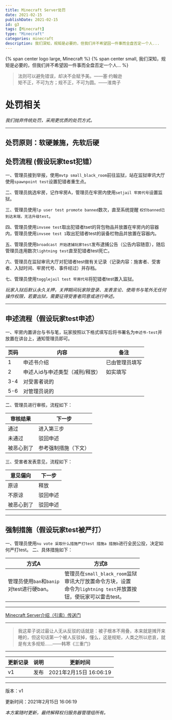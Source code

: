 ```yaml
---
title: Minecraft Server处罚
date: 2021-02-15
publishDate: 2021-02-15
id: g3
tags: [Minecraft]
type: "Minecraft"
categories: minecraft
description: 我们深知，规矩是必要的，但我们并不希望因一件事而全盘否定一个人...
---
```

{% span center logo large, Minecraft %}
{% span center small, 我们深知，规矩是必要的，但我们并不希望因一件事而全盘否定一个人... %}
> 法则可以避免错误，却决不会赋予美。——塞·约翰逊
> <br/>矩不正，不可为方；规不正，不可为圆。——淮南子


# **处罚相关** #
*我们抛弃传统处罚，采用更优质的处罚方式。*

---
## 处罚原则：软硬兼施，先软后硬 
## 处罚流程 (假设玩家test犯错）
一、管理员接到举报，使用`mvtp small_black_room`前往监狱，站在监狱审讯大厅使用`spawnpoint test`设置犯错者重生点。

二、管理员挑选牢房，记作牢房A，管理员在牢房内使用`setjail 牢房代号`设置监狱。

三、管理员使用`lp user test promote banned`数次，直至系统提醒
`权价banned已到达末端，无法升级test`。

四、管理员使用`invsee test`取出犯错者tset的背包物品并放置在牢房内的容器内，管理员使用`invsee test 1`取出犯错者test的装备栏物品并放置在容器内。

五、管理员使用`broadcast 开始逮捕玩家test`发布逮捕公告（公告内容随意），随后管理员连用数次`lightning test`直至犯错者test死亡。

六、管理员在监狱审讯大厅对犯错者test做有关记录（记录内容：施害者、受害者、入狱时间、牢房代号、事件经过）并存档。

七、管理员使用`togglejail test 牢房代号`将犯错者test置入监狱。

*玩家入狱后默认永久关押，关押期间玩家除登录、发表言论、使用书与笔外无任何操作权限，若要出狱，需要征得受害者同意或进行申述。*

---

## 申述流程（假设玩家test申述）
一、牢房内置讲台与书与笔，玩家按照以下格式填写后将书署名为`申述书-test`并放置在讲台上，通知管理员即可。


| 页码 | 内容 | 备注 |
| -| - | - |
| 1 | 申述书介绍 | 已由管理员填写 |
| 2 | 申述人id与申述类型（减刑/释放） | 如实填写 |
|3-4|对受害者说的||
|5-6|对管理员说的||


二、管理员进行审核，流程如下：


|审核结果|下一步|
| -| - |
|通过|进入第三步|
|未通过|驳回申述|
|被恶心到了|参考强制措施（下文）|


三、受害者发表意见，流程如下：


|意见偏向|下一步|
|-|-|
|原谅|释放|
|不原谅|驳回申述|
|被恶心到了|驳回申述|
---
## 强制措施（假设玩家test被严打）
一、管理员使用`nu vote 采取什么措施严打test 措施a 措施b`进行全民公投，决定如何严打test。
二、具体措施如下：


|方式A|方式B|
|-|-|
|管理员使用`ban`和`banip`</br>对test进行硬ban。|管理员在`small_black_room`监狱<br/>审讯大厅放置命令方块，设置<br/>命令为`lightning test`并放置按<br/>钮，使玩家可以雷击test。
---
[Minecraft Server介绍（引索）传送门](https://tsingloong.xyz/g1/ "传送门")

---
> 我这辈子说过最让人无从反驳的话就是：被子根本不用叠，本来就是摊开来睡的，但这句话第一个被人反驳掉，懂么，这是规矩，人类之所以悲哀，就是有太多规矩……——韩寒《三重门》

---
|更新记录|说明|更新时间|
|-|-|-|
|v1|发布|2021年2月15日 16:06:19|
---
版本：v1

更新时间：2021年2月15日 16:06:19

*本方案随时更新，最终解释权归服务器管理组所有。*